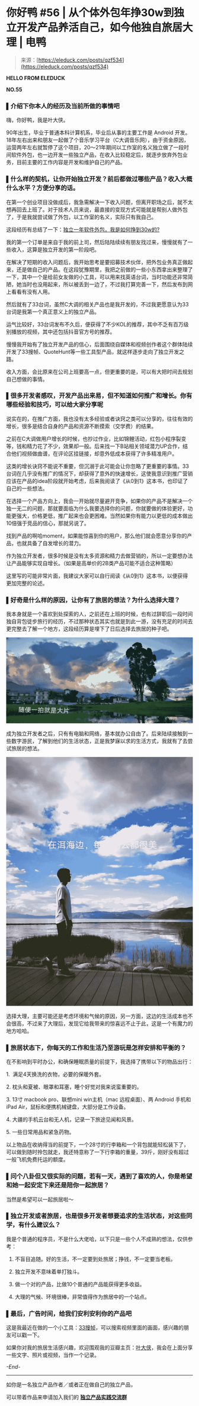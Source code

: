 <!--yml
category: 访谈
date: 2022-06-28 10:37:07
-->

# 你好鸭 #56 | 从个体外包年挣30w到独立开发产品养活自己，如今他独自旅居大理 | 电鸭

> 来源：[https://eleduck.com/posts/qzf534](https://eleduck.com/posts/qzf534)

**HELLO FROM ELEDUCK**

**NO.55**

### ▌介绍下你本人的经历及当前所做的事情吧

嗨，你好鸭，我是叶大侠。

90年出生，毕业于普通本科计算机系，毕业后从事的主要工作是 Android 开发。18年左右出来和朋友一起做了个音乐学习平台（C大调音乐网），由于资金原因，运营两年左右就暂停了这个项目，20～21年期间以工作室的名义独立做了一段时间软件外包，也一边开发一些独立产品，在收入比较稳定后，就逐步放弃外包业务，目前主要的工作内容是开发和维护自己的产品。

### ▌什么样的契机，让你开始独立开发？前后都做过哪些产品？收入大概什么水平？方便分享的话。

在第一个创业项目没做成后，我急需解决一下收入问题，但离开职场之后，就不太想再回去上班了。对于技术人员来说，最直接的变现方式可能就是帮别人做外包了，于是我就尝试做了外包，以工作室的名义，实际只有我自己。

这段经历有总结了一下：[独立一年软件外包，我是如何挣到30w的?](http://yedaxia.cn/post/outsourcing-experience)

我的第一个订单是来自于我的前上司，然后陆陆续续有朋友找过来，慢慢就有了一些收入，这算是独立开发的第一阶段吧。

在解决了短期的收入问题后，我开始思考是要招募技术伙伴，把外包业务真正做起来，还是做自己的产品。在这段犹豫期里，我把之前做的一些小东西拿出来整理了一下，其中一个是给前女友做的小工具，可以用来找英语台词，当时功能还非常简陋，她当时也没用起来，所以被丢到一边了，不过我打算完善一下，然后发布到网上看看有没有人用。

然后就有了33台词，虽然C大调的相关产品也是我开发的，不过我更愿意认为33台词是我第一个真正意义上的独立产品。

运气比较好，33台词发布不久后，便获得了不少KOL的推荐，其中不乏有百万级别播放的视频，其中还包括抖音官方号的推荐。

慢慢我开始有了独立开发产品的信心，后面围绕自媒体和视频创作者这个群体陆续开发了33搜帧、QuoteHunt等一些工具型产品，就这样逐步走向了独立开发之路。

收入方面，会比原来在公司上班要高一点，但更重要的是，可以有大把时间去规划自己想做的事情。

### ▌很多开发者感叹，开发产品出来易，但不知道如何推广和增长。你有哪些经验和技巧，可以给大家分享呢

说实在的，在推广方面，我也没有太多经验或者诀窍之类可以分享的，往往有效的增长，很多是结合自身的产品和资源不断摸索（交学费）的结果。

之前在C大调做用户增长的时候，也抄过作业，比如锦鲤活动，红包小程序裂变等，钱和精力花了不少，效果却一般。后来找一下B站相关领域潜力UP合作，结合他们视频做曲谱，在评论区挂链接，却意外低成本获得了许多精准用户。

这类的增长诀窍不能说不重要，但沉溺于此可能会让你忽略了更重要的事情。33台词在几乎没有推广的情况下，却获得了意外的快速增长，这使我意识到推广营销应该在产品的idea阶段就开始考虑，后来我阅读了《从0到1》这本书，也印证了自己的一些想法。

在选择一个产品方向上，我会一开始就尽量避开竞争，如果你的产品不是解决一个独一无二的问题，那就要面临为什么我要选择你的问题，你就要做的体验更好，功能更强大，价格更低，推广起来也会更困难。当然如果你有能力以更低的成本做出10倍强于竞品的信心，那就另说了。

找到产品的啊哈moment，如果能惊喜到你的用户，那么他们就会愿意分享你的产品，也就具备了自发增长的潜力。

作为独立开发者，很多时候是没有太多资源和精力去做营销的，所以一定要想办法让产品能够实现自增长。（如果是高单价的2B类产品可能不适合这种策略）

这里写的可能非常片面，我建议大家可以自行阅读《从0到1》这本书，以便获得更加完整的论述。

### ▌好奇是什么样的原因，让你有了旅居的想法？为什么选择大理？

我本身就是一个喜欢到处探索的人，之前还在上班的时候，也有过辞职后一段时间独自背包徒步旅行的经历，不过那种状态其实也就是到此一游，没有充足的时间去更完整去了解一个地方，这段经历算是埋下了日后选择去旅居的种子吧。

[![](img/d4dbe0eda1de89233fdcbf0752b7e771.png)](https://duckfiles.oss-cn-qingdao.aliyuncs.com/eleduck/image/754511be-1ae8-47c9-a0fd-35579e1288f1.jpeg)

成为独立开发者之后，只有有电脑和网络，基本就办公自由了。后来陆续接触到一些数字游民，了解到他们的生活状态，正是我梦寐以求的生活方式，我就有了去尝试旅居的想法。

[![](img/b8b58a39e63dbb8f2368f9784341acb8.png)](https://duckfiles.oss-cn-qingdao.aliyuncs.com/eleduck/image/81447c54-abdc-4040-a197-ded720efa412.jpeg)

选择大理，主要可能还是考虑环境和气候的原因，另一方面，这边的生活成本也不会很高，不过来了大理后，发现它给我带来的惊喜远不止于此，这是一个有魔力的地方哈哈。

### ▌旅居状态下，你每天的工作和生活乃至游玩是怎样安排和平衡的？

在不影响到平时办公，和确保睡眠质量的前提下，我选择了携带以下的物品出行：

1\.  满足4天换洗的衣物，必要的保暖外套。

2\. 枕头和夏被、眼罩和耳塞，睡个好觉对我来说蛮重要的。

3\. 13寸 macbook pro、联想mini win主机（mac 远程桌面）、两 Android 手机和 iPad Air，鼠标和便携机械键盘，大部分是工作设备。

4\. 大疆的手机云台和无人机，记录一下旅途见闻和风景。

5\. 一些日常用品和紧急药物。

以上物品在收纳得当的前提下，一个28寸的行李箱和一个背包就能轻松装下了，可以做到随时拎包就走，我还特意称了一下行李箱的重量，39斤，刚好没有超过一般飞机免费托运的额度。

### ▌问个八卦但又很实际的问题，若有一天，遇到了喜欢的人，你是希望和她一起安定下来还是陪你一起旅居？

当然是希望可以一起旅居啦～

### ▌独立开发或者旅居，也是很多开发者想要追求的生活状态，对这些同学，有什么建议么？

我是个普通的程序员，不是什么大佬哈，以下只是一些个人不成熟的想法，仅供参考：

1.  不盲目追随。好的生活，不一定要到处旅居；挣钱，不一定要当老板。

2.  独立开发不意味着单打独斗。

3.  做一个对的产品，比做10个普通的产品能获得更多收益。

4.  大理的气候、环境很棒，非常值得作为旅居中的一个站点。

### ▌最后，广告时间，给我们安利安利你的产品吧

这是我最近在做的一个小工具：[33搜帧](http://fse.agilestudio.cn/)，可以搜索视频里面的画面，感兴趣的朋友可以戳一下。

如果你对我的旅居生活感兴趣，欢迎围观我的豆瓣主页：[叶大侠](https://www.douban.com/people/57408054)，我会在上面分享一些文字、照片或视频，当作一个记录。

*-End-*

* * *

如你是一名独立产品作者／或者正在做自己的独立产品，

可以带着作品来申请加入我们的 [**独立产品实践交流群**](https://eleduck.com/posts/a4fmyQ)